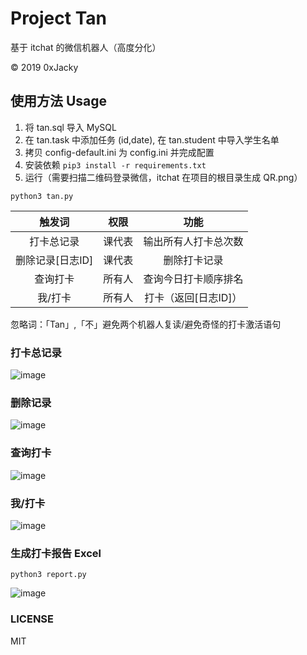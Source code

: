 # Project Tan
基于 itchat 的微信机器人（高度分化）

© 2019 0xJacky

## 使用方法 Usage
1. 将 tan.sql 导入 MySQL
2. 在 tan.task 中添加任务 (id,date), 在 tan.student 中导入学生名单
3. 拷贝 config-default.ini 为 config.ini 并完成配置
4. 安装依赖 `pip3 install -r requirements.txt`
5. 运行（需要扫描二维码登录微信，itchat 在项目的根目录生成 QR.png）
````
python3 tan.py
````


| 触发词 | 权限 | 功能 |
| :------: | :------: | :------: |
| 打卡总记录 | 课代表 | 输出所有人打卡总次数 |
| 删除记录[日志ID] | 课代表 | 删除打卡记录 |
| 查询打卡 | 所有人 | 查询今日打卡顺序排名 |
| 我/打卡 | 所有人 | 打卡（返回[日志ID]）|


忽略词：「Tan」,「不」避免两个机器人复读/避免奇怪的打卡激活语句


### 打卡总记录
![image][image-0]


### 删除记录
![image][image-1]


### 查询打卡
![image][image-2]


### 我/打卡
![image][image-3]


### 生成打卡报告 Excel
````
python3 report.py
````
![image][image-4]


### LICENSE

MIT


[image-0]:	https://github.com/0xJacky/Tan/raw/master/screenshot/0.png
[image-1]:	https://github.com/0xJacky/Tan/raw/master/screenshot/1.jpg
[image-2]:	https://github.com/0xJacky/Tan/raw/master/screenshot/2.png
[image-3]:	https://github.com/0xJacky/Tan/raw/master/screenshot/3.jpg
[image-4]:	https://github.com/0xJacky/Tan/raw/master/screenshot/4.jpg